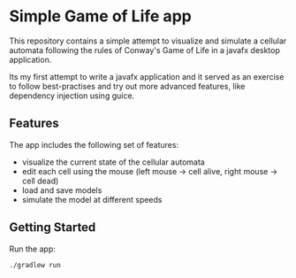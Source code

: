 # Simple Game of Life app

This repository contains a simple attempt to visualize and simulate a cellular automata following the rules
of Conway's Game of Life in a javafx desktop application.

Its my first attempt to write a javafx application and it served as an exercise to follow best-practises
and try out more advanced features, like dependency injection using guice.

## Features

The app includes the following set of features:

* visualize the current state of the cellular automata
* edit each cell using the mouse (left mouse -> cell alive, right mouse -> cell dead) 
* load and save models
* simulate the model at different speeds

## Getting Started

Run the app:

```
./gradlew run
```


